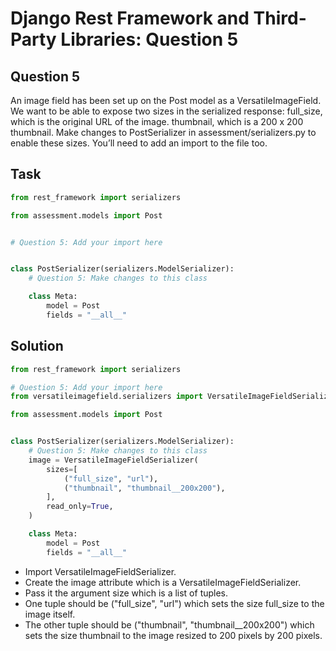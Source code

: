 # Django Rest Framework and Third-Party Libraries: Question 5

## Question 5

An image field has been set up on the Post model as a VersatileImageField. We want to be able to expose two sizes in the serialized response:
full_size, which is the original URL of the image.
thumbnail, which is a 200 x 200 thumbnail.
Make changes to PostSerializer in assessment/serializers.py to enable these sizes. You’ll need to add an import to the file too.


## Task

```python
from rest_framework import serializers

from assessment.models import Post


# Question 5: Add your import here


class PostSerializer(serializers.ModelSerializer):
    # Question 5: Make changes to this class

    class Meta:
        model = Post
        fields = "__all__"
```


## Solution

```python
from rest_framework import serializers

# Question 5: Add your import here
from versatileimagefield.serializers import VersatileImageFieldSerializer

from assessment.models import Post


class PostSerializer(serializers.ModelSerializer):
    # Question 5: Make changes to this class
    image = VersatileImageFieldSerializer(
        sizes=[
            ("full_size", "url"),
            ("thumbnail", "thumbnail__200x200"),
        ],
        read_only=True,
    )

    class Meta:
        model = Post
        fields = "__all__"
```

- Import VersatileImageFieldSerializer.
- Create the image attribute which is a VersatileImageFieldSerializer.
- Pass it the argument size which is a list of tuples.
- One tuple should be ("full_size", "url") which sets the size full_size to the image itself.
- The other tuple should be ("thumbnail", "thumbnail__200x200") which sets the size thumbnail to the image resized to 200 pixels by 200 pixels.
